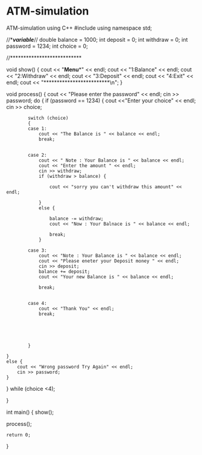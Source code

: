 # ATM-simulation
ATM-simulation using C++
#include <iostream>
using namespace std;

//********variable*******//
double balance = 1000;
int deposit = 0;
int withdraw = 0;
int password = 1234;
int choice = 0;

//***************************


void show()
{
	cout << "********Menu*********" << endl;
	cout << "1:Balance" << endl;
	cout << "2:Withdraw" << endl;
	cout << "3:Deposit" << endl;
	cout << "4:Exit" << endl;
	cout << "*************************\n";
}

void process()
{
	cout << "Please enter the password" << endl;
	cin >> password;
	do {
	if (password == 1234)
	{
		cout <<"Enter your choice" << endl;
		cin >> choice;
		
		
			switch (choice)
			{
			case 1:
				cout << "The Balance is " << balance << endl;
				break;


			case 2:
				cout << " Note : Your Balance is " << balance << endl;
				cout << "Enter the amount " << endl;
				cin >> withdraw;
				if (withdraw > balance) {

					cout << "sorry you can't withdraw this amount" << endl;

				}
				else {

					balance -= withdraw;
					cout << "Now : Your Balnace is " << balance << endl;

					break;
				}

			case 3:
				cout << "Note : Your Balance is " << balance << endl;
				cout << "Please eneter your Deposit money " << endl;
				cin >> deposit;
				balance += deposit;
				cout << "Your new Balance is " << balance << endl;

				break;


			case 4:
				cout << "Thank You" << endl;
				break;





			}
		
	}
	else {
		cout << "Wrong password Try Again" << endl;
		cin >> password;
	}
	
} while (choice <4);



}



int main()
{
show();

process();
	





	return 0;
}


